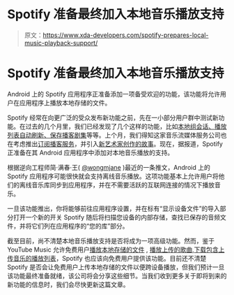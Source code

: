 # Spotify 准备最终加入本地音乐播放支持

> 原文：<https://www.xda-developers.com/spotify-prepares-local-music-playback-support/>

# Spotify 准备最终加入本地音乐播放支持

Android 上的 Spotify 应用程序正准备添加一项备受欢迎的功能，该功能将允许用户在应用程序上播放本地存储的文件。

Spotify 经常在向更广泛的受众发布新功能之前，先在一小部分用户群中测试新功能。在过去的几个月里，我们已经发现了几个这样的功能，比如[本地组会话、播放列表自动刷新、保存播客剧集](https://www.xda-developers.com/spotify-local-group-sessions-auto-refresh-playlists-saving-podcast-episodes-30-minute-offline-listening-free/)等等。上个月，我们得知这家音乐流媒体服务公司也在考虑推出[订阅播客服务](https://www.xda-developers.com/spotify-subscription-podcast-service/)，并引入[新艺术家创作的故事](https://www.xda-developers.com/spotify-testing-artist-created-stories-on-playlists/)。现在，据报道，Spotify 正准备在其 Android 应用程序中添加对本地音乐播放的支持。

根据逆向工程师简·满春·王( [@wongmjane](https://twitter.com/wongmjane) )最近的一条推文，Android 上的 Spotify 应用程序可能很快就会支持离线音乐播放。这项功能基本上允许用户将他们的离线音乐库同步到应用程序，并在不需要活跃的互联网连接的情况下播放音乐。

一旦该功能推出，你将能够前往应用程序设置，并在标有“显示设备文件”的导入部分打开一个新的开关 Spotify 随后将扫描您设备的内部存储，查找已保存的音频文件，并将它们列在应用程序的“您的库”部分。

截至目前，尚不清楚本地音乐播放支持是否将成为一项高级功能。然而，鉴于 YouTube Music 允许免费用户[播放本地存储的文件](https://www.xda-developers.com/youtube-music-locally-stored-music/) , [播放上传的歌曲](https://www.xda-developers.com/youtube-music-android-auto-adds-playlist-button-free-users-play-uploaded-songs/),[下载包含上传音乐的播放列表](https://www.xda-developers.com/youtube-music-finally-let-free-users-download-playlists-containing-uploaded-music/)，Spotify 也应该向免费用户提供该功能。目前还不清楚 Spotify 是否会让免费用户上传本地存储的文件以便跨设备播放，但我们预计一旦该功能最终准备就绪，该公司将会分享这些细节。当我们收到更多关于即将到来的新功能的信息时，我们会尽快更新这篇文章。